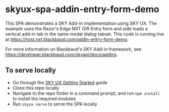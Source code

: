 # skyux-spa-addin-entry-form-demo

This SPA demonstrates a SKY Add-in implementation using SKY UX. The example uses the Razor's Edge NXT Gift Entry form and side loads a vertical add-in tab in the same modal dialog tabset.
This code is running live at https://host.nxt.blackbaud.com/addin-entry-form-demo.

For more information on Blackbaud's SKY Add-in framework, see https://developer.blackbaud.com/skyapi/docs/addins.

## To serve locally

- Go through the <a href="https://developer.blackbaud.com/skyux/learn/get-started" target="_blank">SKY UX Getting Started</a> guide
- Clone this repo locally
- Navigate to the repo folder in a command prompt, and run `npm install` to install the required modules
- Run `skyux serve` to serve the SPA locally

